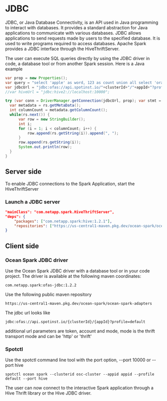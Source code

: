 # JDBC

JDBC, or Java Database Connectivity, is an API used in Java programming to interact with databases. It provides a standard abstraction for Java applications to communicate with various databases. JDBC allows applications to send requests made by users to the specified database. It is used to write programs required to access databases. Apache Spark provides a JDBC interface through the HiveThriftServer.

The user can execute SQL queries directly by using the JDBC driver in code, a database tool or from another Spark session. Here is a Java example

```Java
var prop = new Properties();
var query = "select 'apple' as word, 123 as count union all select 'orange' as word, 456 as count";
var jdbcUrl = "jdbc:ofas://api.spotinst.io/"+clusterId+"/"+appId+"?profile=default";
//var hiveUrl = "jdbc:hive2://localhost:10000";

try (var conn = DriverManager.getConnection(jdbcUrl, prop); var stmt = conn.createStatement(); var rs = stmt.executeQuery(query)) {
  var metadata = rs.getMetaData();
  int columnCount = metadata.getColumnCount();
  while(rs.next()) {
      var row = new StringBuilder();
      int i;
      for (i = 1; i < columnCount; i++) {
          row.append(rs.getString(i)).append(", ");
      }
      row.append(rs.getString(i));
      System.out.println(row);
  }
}
```

## Server side

To enable JDBC connections to the Spark Application, start the HiveThriftServer

### Launch a JDBC server

```json
"mainClass": "com.netapp.spark.HiveThriftServer",
"deps": {
    "packages": ["com.netapp.spark:hive:1.2.1"],
    "repositories": ["https://us-central1-maven.pkg.dev/ocean-spark/ocean-spark-adapters"]
}
```

## Client side

### Ocean Spark JDBC driver

Use the Ocean Spark JDBC driver with a database tool or in your code project. The driver is available at the following maven coordinates:

```
com.netapp.spark:ofas-jdbc:1.2.2
```

Use the following public maven repository

```
https://us-central1-maven.pkg.dev/ocean-spark/ocean-spark-adapters
```

The jdbc url looks like

```
jdbc:ofas://api.spotinst.io/{clusterId}/{appId}?profile=default
```

additional url parameters are token, account and mode,
mode is the thrift transport mode and can be 'http' or 'thrift'

### Spotctl

Use the spotctl command line tool with the port option, --port 10000 or --port hive

```
spotctl ocean spark --clusterid osc-cluster --appid appid --profile default --port hive
```

The user can now connect to the interactive Spark application through a Hive Thrift library or the Hive JDBC driver.

